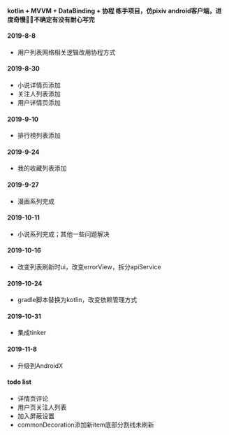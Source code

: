 #### kotlin + MVVM + DataBinding + 协程 练手项目，仿pixiv android客户端，进度奇慢:snail::snail:不确定有没有耐心写完

#### 2019-8-8  
- 用户列表网络相关逻辑改用协程方式  

#### 2019-8-30  
- 小说详情页添加
- 关注人列表添加
- 用户详情页添加

#### 2019-9-10  
- 排行榜列表添加

#### 2019-9-24
- 我的收藏列表添加

#### 2019-9-27
- 漫画系列完成

#### 2019-10-11
- 小说系列完成；其他一些问题解决

#### 2019-10-16
- 改变列表刷新时ui，改变errorView，拆分apiService

#### 2019-10-24
- gradle脚本替换为kotlin，改变依赖管理方式

#### 2019-10-31
- 集成tinker

#### 2019-11-8
- 升级到AndroidX

#### todo list
- 详情页评论
- 用户页关注人列表
- 加入屏蔽设置
- commonDecoration添加新item底部分割线未刷新
